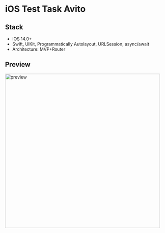 # iOS Test Task Avito

## Stack
- iOS 14.0+  
- Swift, UIKit, Programmatically Autolayout, URLSession, async/await
- Architecture: MVP+Router

## Preview
<img width="504" alt="preview" src="https://github.com/RDKjaz/iOSTestTaskAvito/assets/55765369/cc614cfe-fa5a-4c94-9143-018bdb498447">
